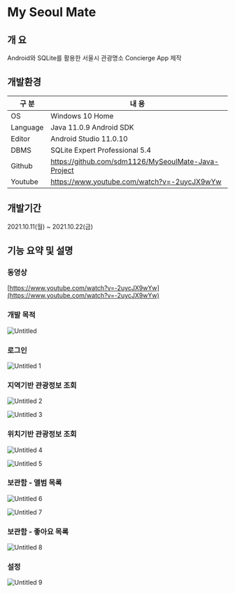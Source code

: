 # My Seoul Mate

## 개 요

Android와 SQLite를 활용한 서울시 관광명소 Concierge App 제작

## 개발환경

| 구 분 | 내 용 |
| --- | --- |
| OS | Windows 10 Home |
| Language | Java 11.0.9 Android SDK |
| Editor | Android Studio 11.0.10 |
| DBMS | SQLite Expert Professional 5.4 |
| Github | https://github.com/sdm1126/MySeoulMate-Java-Project |
| Youtube | https://www.youtube.com/watch?v=-2uycJX9wYw |

## 개발기간

2021.10.11(월) ~ 2021.10.22(금)

## 기능 요약 및 설명

### 동영상

[https://www.youtube.com/watch?v=-2uycJX9wYw](https://www.youtube.com/watch?v=-2uycJX9wYw)

### 개발 목적

![Untitled](https://user-images.githubusercontent.com/89497150/148702161-7693cf12-e608-4fb2-9b95-366fa8f4b195.png)

### 로그인

![Untitled 1](https://user-images.githubusercontent.com/89497150/148702166-b40d2572-e10d-4122-8293-8c5752c5f78a.png)

### 지역기반 관광정보 조회

![Untitled 2](https://user-images.githubusercontent.com/89497150/148702167-7c29c600-af55-412d-9db6-17d35e5ac3e0.png)

![Untitled 3](https://user-images.githubusercontent.com/89497150/148702168-65d0b82e-209f-4135-b481-4522e269295e.png)

### 위치기반 관광정보 조회

![Untitled 4](https://user-images.githubusercontent.com/89497150/148702169-cad6afe8-fd27-4593-b00d-3b755e7c39c0.png)

![Untitled 5](https://user-images.githubusercontent.com/89497150/148702170-810ca685-5c86-480c-8bd7-80110594e0c5.png)

### 보관함 - 앨범 목록

![Untitled 6](https://user-images.githubusercontent.com/89497150/148702171-af76c65d-371c-4462-882a-4f50e80930dd.png)

![Untitled 7](https://user-images.githubusercontent.com/89497150/148702172-2b02a342-266f-4227-a6bf-a157e400a07c.png)

### 보관함 - 좋아요 목록

![Untitled 8](https://user-images.githubusercontent.com/89497150/148702173-2a63bbba-8c15-4014-bf87-9f299e65530f.png)

### 설정

![Untitled 9](https://user-images.githubusercontent.com/89497150/148702175-2bdb7a7c-a596-4125-a47b-99dc322ccac0.png)
